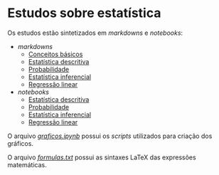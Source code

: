 # Estudos sobre estatística

Os estudos estão sintetizados em _markdowns_ e _notebooks_:

- _markdowns_
  - [Conceitos básicos](markdowns/conceitos-basicos.md)
  - [Estatística descritiva](markdowns/estatistica-descritiva.md)
  - [Probabilidade](markdowns/probabilidade.md)
  - [Estatística inferencial](markdowns/estatistica-inferencial.md)
  - [Regressão linear](markdowns/regressao-linear.md)
- _notebooks_
  - [Estatística descritiva](notebooks/estatistica-descritiva.ipynb)
  - [Probabilidade](notebooks/probabilidade.ipynb)
  - [Estatística inferencial](notebooks/estatistica-inferencial.ipynb)
  - [Regressão linear](notebooks/regressao-linear.ipynb)

O arquivo [_graficos.ipynb_](graficos.ipynb) possui os _scripts_ utilizados para criação dos gráficos.

O arquivo [_formulas.txt_](formulas.txt) possui as sintaxes LaTeX das expressões matemáticas.
